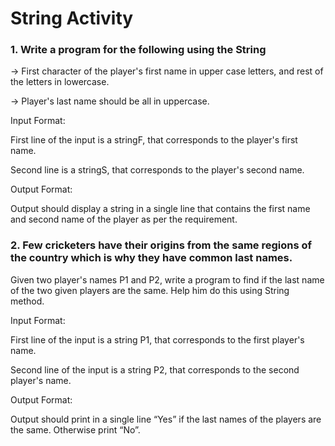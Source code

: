 # String Activity

### 1. Write a program for the following using the String

-> First character of the player's first name in upper case letters, and rest of the letters in lowercase.

-> Player's last name should be all in uppercase.

Input Format:

First line of the input is a stringF, that corresponds to the player's first name.

Second line is a stringS, that corresponds to the player's second name.

Output Format:

Output should display a string in a single line that contains the first name and second name of the player as per the requirement.

### 2. Few cricketers have their origins from the same regions of the country which is why they have common last names.

Given two player's names P1 and P2, write a program to find if the last name of the two given players are the same. Help him do this using String method.

Input Format:

First line of the input is a string P1, that corresponds to the first player's name.

Second line of the input is a string P2, that corresponds to the second player's name.

Output Format:

Output should print in a single line “Yes” if the last names of the players are the same. Otherwise print “No”.
